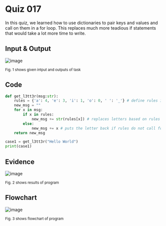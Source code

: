 # Quiz 017
In this quiz, we learned how to use dictionaries to pair keys and values and call on them in a for loop. This replaces much more teadious if statements that would take a lot more time to write.

## Input & Output
![image](https://github.com/Amine-Itani/Unit-1/assets/123438294/ac81c00c-7187-49f3-866f-20adb516f54f)

<sub>Fig. 1 shows given intput and outputs of task
## Code

```py
def get_l3tt3r(msg:str):
    rules = {'a': 4, 'e': 3, 'i': 1, 'o': 0, ' ': '_'} # define rules in dictionary
    new_msg = "" 
    for x in msg:
        if x in rules:
            new_msg += str(rules[x]) # replaces letters based on rules
        else:
            new_msg += x # puts the letter back if rules do not call for change
    return new_msg

case1 = get_l3tt3r("Hello World")
print(case1)
```

## Evidence
![image](https://github.com/Amine-Itani/Unit-1/assets/123438294/ec5e45c2-ab70-4fbf-98c6-48a222f75052)

<sub>Fig. 2 shows results of program

## Flowchart
![image](https://github.com/Amine-Itani/Unit-1/assets/123438294/064a8cae-d2e8-4db2-908f-f8c6438e73be)

<sub>Fig. 3 shows flowchart of program
